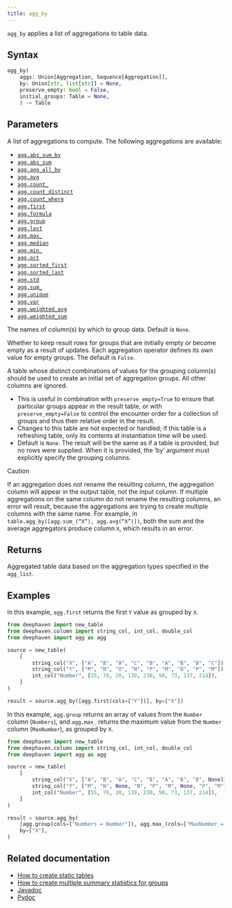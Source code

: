 ```yaml
---
title: agg_by
---
```


`agg_by` applies a list of aggregations to table data.

## Syntax

```python syntax
agg_by(
    aggs: Union[Aggregation, Sequence[Aggregation]],
    by: Union[str, list[str]] = None,
    preserve_empty: bool = False,
    initial_groups: Table = None,
    ) -> Table
```

## Parameters

<ParamTable>
<Param name="aggs" type="Union[Aggregation, Sequence[Aggregation]]">

A list of aggregations to compute. The following aggregations are available:

- [`agg.abs_sum_by`](./AbsSumBy.md)
- [`agg.abs_sum`](./AggAbsSum.md)
- [`agg.agg_all_by`](./AggAllBy.md)
- [`agg.avg`](./AggAvg.md)
- [`agg.count_`](./AggCount.md)
- [`agg.count_distinct`](./AggCountDistinct.md)
- [`agg.count_where`](./AggCountWhere.md)
- [`agg.first`](./AggFirst.md)
- [`agg.formula`](./AggFormula.md)
- [`agg.group`](./AggGroup.md)
- [`agg.last`](./AggLast.md)
- [`agg.max_`](./AggMax.md)
- [`agg.median`](./AggMed.md)
- [`agg.min_`](./AggMin.md)
- [`agg.pct`](./AggPct.md)
- [`agg.sorted_first`](./AggSortedFirst.md)
- [`agg.sorted_last`](./AggSortedLast.md)
- [`agg.std`](./AggStd.md)
- [`agg.sum_`](./AggSum.md)
- [`agg.unique`](./AggUnique.md)
- [`agg.var`](./AggVar.md)
- [`agg.weighted_avg`](./AggWAvg.md)
- [`agg.weighted_sum`](./AggWSum.md)

</Param>
<Param name="by" type="Union[str, list[str]]">

The names of column(s) by which to group data. Default is `None`.

</Param>
<Param name="preserve_empty" type="bool" optional>

Whether to keep result rows for groups that are initially empty or become empty as a result of updates. Each aggregation operator defines its own value for empty groups. The default is `False`.

</Param>
<Param name="initial_groups" type="Table" optional>

A table whose distinct combinations of values for the grouping column(s) should be used to create an initial set of aggregation groups. All other columns are ignored.

- This is useful in combination with `preserve_empty=True` to ensure that particular groups appear in the result table, or with `preserve_empty=False` to control the encounter order for a collection of groups and thus their relative order in the result.
- Changes to this table are not expected or handled; if this table is a refreshing table, only its contents at instantiation time will be used.
- Default is `None`. The result will be the same as if a table is provided, but no rows were supplied. When it is provided, the ‘by’ argument must explicitly specify the grouping columns.

</Param>
</ParamTable>

> [!CAUTION]
> If an aggregation does not rename the resulting column, the aggregation column will appear in the output table, not the input column. If multiple aggregations on the same column do not rename the resulting columns, an error will result, because the aggregations are trying to create multiple columns with the same name. For example, in `table.agg_by([agg.sum_(“X”), agg.avg(“X”)])`, both the sum and the average aggregators produce column `X`, which results in an error.

## Returns

Aggregated table data based on the aggregation types specified in the `agg_list`.

## Examples

In this example, `agg.first` returns the first `Y` value as grouped by `X`.

```python order=source,result
from deephaven import new_table
from deephaven.column import string_col, int_col, double_col
from deephaven import agg as agg

source = new_table(
    [
        string_col("X", ["A", "B", "A", "C", "B", "A", "B", "B", "C"]),
        string_col("Y", ["M", "N", "O", "N", "P", "M", "O", "P", "M"]),
        int_col("Number", [55, 76, 20, 130, 230, 50, 73, 137, 214]),
    ]
)

result = source.agg_by([agg.first(cols=["Y"])], by=["X"])
```

In this example, `agg.group` returns an array of values from the `Number` column (`Numbers`), and `agg.max_` returns the maximum value from the `Number` column (`MaxNumber`), as grouped by `X`.

```python order=source,result
from deephaven import new_table
from deephaven.column import string_col, int_col, double_col
from deephaven import agg as agg

source = new_table(
    [
        string_col("X", ["A", "B", "A", "C", "B", "A", "B", "B", None]),
        string_col("Y", ["M", "N", None, "N", "P", "M", None, "P", "M"]),
        int_col("Number", [55, 76, 20, 130, 230, 50, 73, 137, 214]),
    ]
)

result = source.agg_by(
    [agg.group(cols=["Numbers = Number"]), agg.max_(cols=["MaxNumber = Number"])],
    by=["X"],
)
```

## Related documentation

- [How to create static tables](../../../how-to-guides/new-and-empty-table.md)
- [How to create multiple summary statistics for groups](../../../how-to-guides/combined-aggregations.md)
- [Javadoc](https://deephaven.io/core/javadoc/io/deephaven/api/TableOperations.html#aggBy(io.deephaven.api.agg.Aggregation))
- [Pydoc](/core/pydoc/code/deephaven.table.html#deephaven.table.Table.agg_by)
